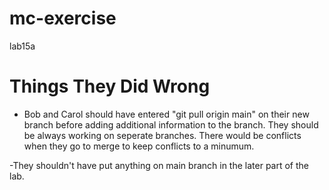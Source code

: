 # mc-exercise
lab15a

# Things They Did Wrong

- Bob and Carol should have entered "git pull origin main" on their new branch before adding additional information to the branch. They should be always working on seperate branches. There would be conflicts when they go to merge to keep conflicts to a minumum.

-They shouldn't have put anything on main branch in the later part of the lab.